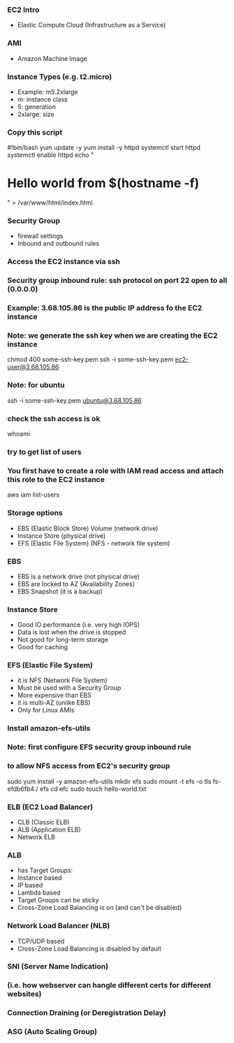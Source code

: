 ### EC2 Intro
- Elastic Compute Cloud (Infrastructure as a Service)

### AMI
- Amazon Machine Image


### Instance Types (e.g. t2.micro)
- Example: m5.2xlarge
- m: instance class
- 5: generation
- 2xlarge: size


### Copy this script
#!bin/bash
yum update -y
yum install -y httpd
systemctl start httpd
systemctl enable httpd
echo "<h1>Hello world from $(hostname -f)</h1>" > /var/www/html/index.html


### Security Group
- firewall settings
- Inbound and outbound rules


### Access the EC2 instance via ssh
### Security group inbound rule: ssh protocol on port 22 open to all (0.0.0.0)
### Example: 3.68.105.86 is the public IP address fo the EC2 instance
### Note: we generate the ssh key when we are creating the EC2 instance
chmod 400 some-ssh-key.pem
ssh -i some-ssh-key.pem ec2-user@3.68.105.86

### Note: for ubuntu 
ssh -i some-ssh-key.pem ubuntu@3.68.105.86

### check the ssh access is ok
whoami

### try to get list of users
### You first have to create a role with IAM read access and attach this role to the EC2 instance
aws iam list-users


### Storage options
- EBS (Elastic Block Store) Volume (network drive)
- Instance Store (physical drive)
- EFS (Elastic File System) (NFS - network file system)
  
### EBS
- EBS is a network drive (not physical drive)
- EBS are locked to AZ (Availability Zones)
- EBS Snapshot (it is a backup)

### Instance Store
- Good IO performance (i.e. very high IOPS)
- Data is lost when the drive is stopped
- Not good for long-term storage
- Good for caching


### EFS (Elastic File System)
- it is NFS (Network File System)
- Must be used with a Security Group
- More expensive than EBS
- it is multi-AZ (unlike EBS)
- Only for Linux AMIs

### Install amazon-efs-utils
### Note: first configure EFS security group inbound rule 
### to allow NFS access from EC2's security group
sudo yum install -y amazon-efs-utils
mkdir efs
sudo mount -t efs -o tls fs-efdb6fb4:/ efs
cd efc
sudo touch hello-world.txt






### ELB (EC2 Load Balancer)
- CLB (Classic ELB)
- ALB (Application ELB)
- Network ELB


### ALB
- has Target Groups:
 - Instance based
 - IP based
 - Lambda based
- Target Groups can be sticky
- Cross-Zone Load Balancing is on (and can't be disabled)


### Network Load Balancer (NLB)
- TCP/UDP based
- Cross-Zone Load Balancing is disabled by default





### SNI (Server Name Indication)
### (i.e. how webserver can hangle different certs for different websites)


### Connection Draining (or Deregistration Delay)


### ASG (Auto Scaling Group)







